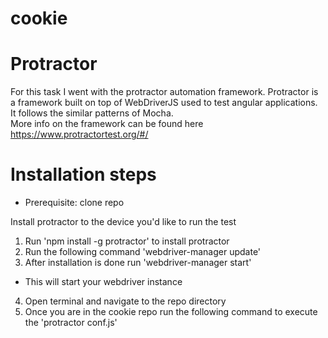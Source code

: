 # cookie

# Protractor
For this task I went with the protractor automation framework. Protractor is a framework built on top of WebDriverJS used to test angular applications. It follows the similar patterns of Mocha.  
More info on the framework can be found here https://www.protractortest.org/#/

# Installation steps
* Prerequisite: clone repo

Install protractor to the device you'd like to run the test
1. Run 'npm install -g protractor' to install protractor
2. Run the following command 'webdriver-manager update'
3. After installation is done run 'webdriver-manager start'
  * This will start your webdriver instance
4. Open terminal and navigate to the repo directory
5. Once you are in the cookie repo run the following command to execute the 
'protractor conf.js'

